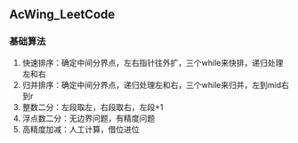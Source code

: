 ## AcWing_LeetCode
### 基础算法
1. 快速排序：确定中间分界点，左右指针往外扩，三个while来快排，递归处理左和右
3. 归并排序：确定中间分界点，递归处理左和右，三个while来归并，左到mid右到r
5. 整数二分：左段取左，右段取右，左段+1
6. 浮点数二分：无边界问题，有精度问题
7. 高精度加减：人工计算，借位进位